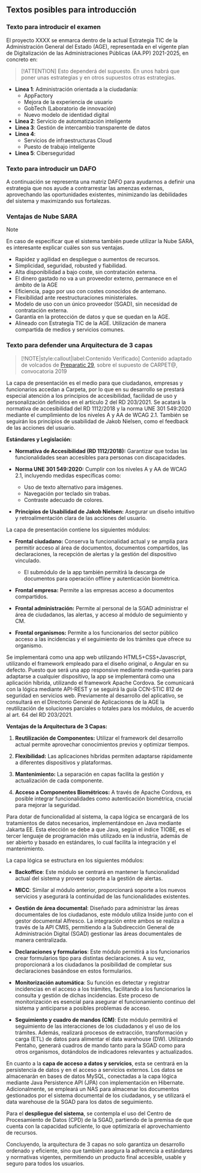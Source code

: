 ## Textos posibles para introducción <!-- {docsify-ignore} -->

### Texto para introducir el examen <!-- {docsify-ignore} -->

El proyecto XXXX se enmarca dentro de la actual Estrategia  TIC de la Administración General del Estado (AGE), representada en el vigente plan de Digitalización de las Administraciones Públicas (AA.PP) 2021-2025, en concreto en:

> [!ATTENTION]
> Esto dependerá del supuesto. En unos habrá que poner unas estrategias y en otros supuestos otras estrategias.

- **Linea 1**: Administración orientada a la ciudadanía:
    * AppFactory
    * Mejora de la experiencia de usuario
    * GobTech (Laboratorio de innovación)
    * Nuevo modelo de identidad digital
- **Linea 2**: Servicio de automatización inteligente
- **Linea 3**: Gestión de intercambio transparente de datos
- **Linea 4**: 
    * Servicios de infraestructuras Cloud
    * Puesto de trabajo inteligente
- **Linea 5**: Ciberseguridad

### Texto para introducir un DAFO <!-- {docsify-ignore} -->

A continuación se representa una matriz DAFO para ayudarnos a definir una estrategia que nos ayude a contrarrestar las amenzas externas, aprovechando las oportunidades existentes, minimizando las debilidades del sistema y maximizando sus fortalezas.

### Ventajas de Nube SARA <!-- {docsify-ignore} -->

> [!NOTE]
> En caso de especificar que el sistema también puede utilizar la Nube SARA, es interesante explicar cuáles son sus ventajas.

- Rapidez y agilidad en despliegue o aumentos de recursos.
- Simplicidad, seguridad, robusted y fiabilidad.
- Alta disponibilidad a bajo coste, sin contratación externa.
- El dinero gastado no va a un proveedor externo, permanece en el ámbito de la AGE
- Eficiencia, pago por uso con costes conocidos de antemano.
- Flexibilidad ante reestructuraciones ministeriales.
- Modelo de uso con un único proveedor (SGAD), sin necesidad de contratación externa.
- Garantía en la protección de datos y que se quedan en la AGE.
- Alineado con Estrategia TIC de la AGE. Utilización de manera compartida de medios y servicios comunes.

### Texto para defender una Arquitectura de 3 capas <!-- {docsify-ignore} -->

> [!NOTE|style:callout|label:Contenido Verificado]
> Contenido adaptado de volcados de [Preparatic 29](https://www.preparatic.org/category/material-pack/material-pack-preparatic-29/), sobre el supuesto de CARPET@, convocatoria 2019

La capa de presentación es el medio para que ciudadanos, empresas y funcionarios accedan a Carpeta, por lo que en su desarrollo se prestará especial atención a los principios de accesibilidad, facilidad de uso y personalización definidos en el artículo 2 del RD 203/2021. Se acatará la normativa de accesibilidad del RD 1112/2018 y la norma UNE 301 549:2020 mediante el cumplimiento de los niveles A y AA de WCAG 2.1. También se seguirán los principios de usabilidad de Jakob Nielsen, como el feedback de las acciones del usuario.

**Estándares y Legislación:**

* **Normativa de Accesibilidad (RD 1112/2018):** Garantizar que todas las funcionalidades sean accesibles para personas con discapacidades.

* **Norma UNE 301 549:2020:** Cumplir con los niveles A y AA de WCAG 2.1, incluyendo medidas específicas como:

    - Uso de texto alternativo para imágenes.
    - Navegación por teclado sin trabas.
    - Contraste adecuado de colores.

* **Principios de Usabilidad de Jakob Nielsen:** Asegurar un diseño intuitivo y retroalimentación clara de las acciones del usuario.

La capa de presentación contiene los siguientes módulos:

* **Frontal ciudadano:** Conserva la funcionalidad actual y se amplía para permitir acceso al área de documentos, documentos compartidos, las declaraciones, la recepción de alertas y la gestión del dispositivo vinculado.

    - El submódulo de la app también permitirá la descarga de documentos para operación offline y autenticación biométrica.

* **Frontal empresa:** Permite a las empresas acceso a documentos compartidos.

* **Frontal administración:** Permite al personal de la SGAD administrar el área de ciudadanos, las alertas, y acceso al módulo de seguimiento y CM.

* **Frontal organismos:** Permite a los funcionarios del sector público acceso a las incidencias y el seguimiento de los trámites que ofrece su organismo.

Se implementará como una app web utilizando HTML5+CSS+Javascript, utilizando el framework empleado para el diseño original, o Angular en su defecto. Puesto que será una app responsive mediante media-queries para adaptarse a cualquier dispositivo, la app se implementará como una aplicación híbrida, utilizando el framework Apache Cordova. Se comunicará con la lógica mediante API-REST y se seguirá la guía CCN-STIC 812 de seguridad en servicios web. Previamente al desarrollo del aplicativo, se consultará en el Directorio General de Aplicaciones de la AGE la reutilización de soluciones parciales o totales para los módulos, de acuerdo al art. 64 del RD 203/2021.

**Ventajas de la Arquitectura de 3 Capas:**

1. **Reutilización de Componentes:** Utilizar el framework del desarrollo actual permite aprovechar conocimientos previos y optimizar tiempos.

2. **Flexibilidad:** Las aplicaciones híbridas permiten adaptarse rápidamente a diferentes dispositivos y plataformas.

3. **Mantenimiento:** La separación en capas facilita la gestión y actualización de cada componente.

4. **Acceso a Componentes Biométricos:** A través de Apache Cordova, es posible integrar funcionalidades como autenticación biométrica, crucial para mejorar la seguridad.

Para dotar de funcionalidad al sistema, la capa lógica se encargará de los tratamientos de datos necesarios, implementándose en Java mediante Jakarta EE. Esta elección se debe a que Java, según el índice TIOBE, es el tercer lenguaje de programación más utilizado en la industria, además de ser abierto y basado en estándares, lo cual facilita la integración y el mantenimiento. 

La capa lógica se estructura en los siguientes módulos:

- **Backoffice**: Este módulo se centrará en mantener la funcionalidad actual del sistema y proveer soporte a la gestión de alertas.
  
- **MICC**: Similar al módulo anterior, proporcionará soporte a los nuevos servicios y asegurará la continuidad de las funcionalidades existentes.

- **Gestión de área documental**: Diseñado para administrar las áreas documentales de los ciudadanos, este módulo utiliza Inside junto con el gestor documental Alfresco. La integración entre ambos se realiza a través de la API CMIS, permitiendo a la Subdirección General de Administración Digital (SGAD) gestionar las áreas documentales de manera centralizada.

- **Declaraciones y formularios**: Este módulo permitirá a los funcionarios crear formularios tipo para distintas declaraciones. A su vez, proporcionará a los ciudadanos la posibilidad de completar sus declaraciones basándose en estos formularios.

- **Monitorización automática**: Su función es detectar y registrar incidencias en el acceso a los trámites, facilitando a los funcionarios la consulta y gestión de dichas incidencias. Este proceso de monitorización es esencial para asegurar el funcionamiento continuo del sistema y anticiparse a posibles problemas de acceso.

- **Seguimiento y cuadro de mandos (CM)**: Este módulo permitirá el seguimiento de las interacciones de los ciudadanos y el uso de los trámites. Además, realizará procesos de extracción, transformación y carga (ETL) de datos para alimentar el data warehouse (DW). Utilizando Pentaho, generará cuadros de mando tanto para la SGAD como para otros organismos, dotándolos de indicadores relevantes y actualizados.

En cuanto a la **capa de acceso a datos y servicios**, esta se centrará en la persistencia de datos y en el acceso a servicios externos. Los datos se almacenarán en bases de datos MySQL, conectadas a la capa lógica mediante Java Persistence API (JPA) con implementación en Hibernate. Adicionalmente, se empleará un NAS para almacenar los documentos gestionados por el sistema documental de los ciudadanos, y se utilizará el data warehouse de la SGAD para los datos de seguimiento. 

Para el **despliegue del sistema**, se contempla el uso del Centro de Procesamiento de Datos (CPD) de la SGAD, partiendo de la premisa de que cuenta con la capacidad suficiente, lo que optimizaría el aprovechamiento de recursos.

Concluyendo, la arquitectura de 3 capas no solo garantiza un desarrollo ordenado y eficiente, sino que también asegura la adherencia a estándares y normativas vigentes, permitiendo un producto final accesible, usable y seguro para todos los usuarios.